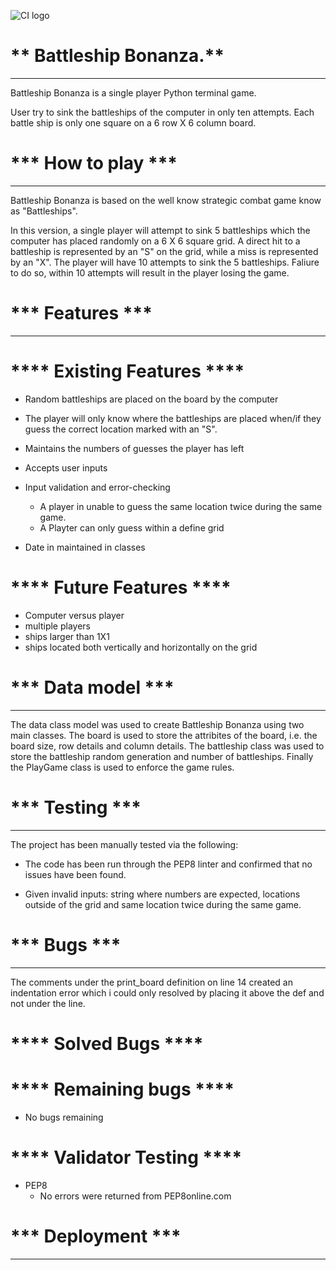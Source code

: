 ![CI logo](https://codeinstitute.s3.amazonaws.com/fullstack/ci_logo_small.png)
# ** Battleship Bonanza.**
----------------------------------------------------------
Battleship Bonanza is a single player Python terminal game.

User try to sink the battleships of the computer in only ten attempts. Each battle ship is only one square on a 6 row X 6 column board.



# *** How to play ***
----------------------------------------------------------
Battleship Bonanza is based on the well know strategic combat game know as "Battleships". 

In this version, a single player will attempt to sink 5 battleships which the computer has placed randomly on a 6 X 6 square grid. A direct hit to a battleship is represented by an "S" on the grid, while a miss is represented by an "X". The player will have 10 attempts to sink the 5 battleships. Faliure to do so, within 10 attempts will result in the player losing the game.

# *** Features ***
----------------------------------------------------------
# **** Existing Features ****
- Random battleships are placed on the board by the computer
- The player will only know where the battleships are placed when/if they guess the correct location marked with an "S".


- Maintains the numbers of guesses the player has left


- Accepts user inputs
- Input validation and error-checking
    - A player in unable to guess the same location twice during the same game.
    - A Playter can only guess within a define grid

- Date in maintained in classes

# **** Future Features ****
- Computer versus player 
- multiple players
- ships larger than 1X1
- ships located both vertically and horizontally on the grid


# *** Data model ***
----------------------------------------------------------
The data class model was used to create Battleship Bonanza using two main classes. The board is used to store the attribites of the board, i.e. the board size, row details and column details.
The battleship class was used to store the battleship random generation and number of battleships.
Finally the PlayGame class is used to enforce the game rules.

# *** Testing ***
----------------------------------------------------------
The project has been manually tested via the following:
- The code has been run through the PEP8 linter and confirmed that no issues have been found.

- Given invalid inputs: string where numbers are expected, locations outside of the grid and same location twice during the same game.

# *** Bugs ***
----------------------------------------------------------
The comments under the print_board definition on line 14 created an indentation error which i could only resolved by placing it above the def and not under the line.
# **** Solved Bugs ****

# **** Remaining bugs ****
- No bugs remaining

# **** Validator Testing ****
- PEP8
  - No errors were returned from PEP8online.com

# *** Deployment ***
----------------------------------------------------------